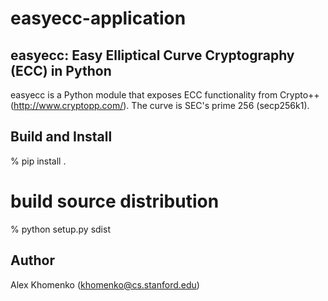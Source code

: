 # easyecc-application

easyecc: Easy Elliptical Curve Cryptography (ECC) in Python
-----------------------------------------------------------

easyecc is a Python module that exposes ECC functionality from Crypto++ 
(http://www.cryptopp.com/). The curve is SEC's prime 256 (secp256k1).

Build and Install
-----------------

% pip install .

# build source distribution
% python setup.py sdist

Author
------

Alex Khomenko (khomenko@cs.stanford.edu)
